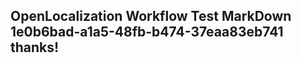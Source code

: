 <properties
ms.topic="hero-topic"
ms.test1="hero-topic"
ms.test2="test"/>

## OpenLocalization Workflow Test MarkDown 1e0b6bad-a1a5-48fb-b474-37eaa83eb741 thanks!
